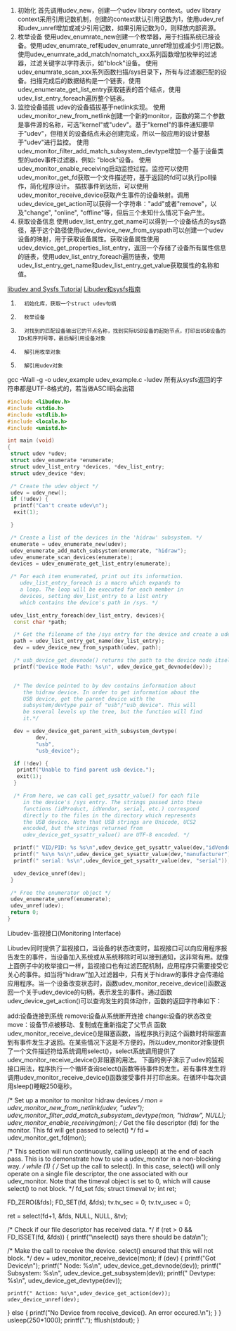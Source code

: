 1. 初始化 
    首先调用udev_new，创建一个udev library context。udev library context采用引用记数机制，创建的context默认引用记数为1，使用udev_ref和udev_unref增加或减少引用记数，如果引用记数为0，则释放内部资源。 
2. 枚举设备 
    使用udev_enumrate_new创建一个枚举器，用于扫描系统已接设备。使用udev_enumrate_ref和udev_enumrate_unref增加或减少引用记数。 
    使用udev_enumrate_add_match/nomatch_xxx系列函数增加枚举的过滤器，过滤关键字以字符表示，如"block"设备。 
    使用udev_enumrate_scan_xxx系列函数扫描/sys目录下，所有与过滤器匹配的设备。扫描完成后的数据结构是一个链表，使用udev_enumerate_get_list_entry获取链表的首个结点，使用udev_list_entry_foreach遍历整个链表。 
3. 监控设备插拔 udev的设备插拔基于netlink实现。 
    使用udev_monitor_new_from_netlink创建一个新的monitor，函数的第二个参数是事件源的名称，可选"kernel"或"udev"。基于"kernel"的事件通知要早于"udev"，但相关的设备结点未必创建完成，所以一般应用的设计要基于"udev"进行监控。 
    使用udev_monitor_filter_add_match_subsystem_devtype增加一个基于设备类型的udev事件过滤器，例如: "block"设备。 
    使用udev_monitor_enable_receiving启动监控过程。监控可以使用udev_monitor_get_fd获取一个文件描述符，基于返回的fd可以执行poll操作，简化程序设计。 
    插拔事件到达后，可以使用udev_monitor_receive_device获取产生事件的设备映射。调用udev_device_get_action可以获得一个字符串："add"或者"remove"，以及"change", "online", "offline"等，但后三个未知什么情况下会产生。
4. 获取设备信息
    使用udev_list_entry_get_name可以得到一个设备结点的sys路径，基于这个路径使用udev_device_new_from_syspath可以创建一个udev设备的映射，用于获取设备属性。获取设备属性使用udev_device_get_properties_list_entry，返回一个存储了设备所有属性信息的链表，使用udev_list_entry_foreach遍历链表，使用udev_list_entry_get_name和udev_list_entry_get_value获取属性的名称和值。
    

[libudev and Sysfs Tutorial](https://blog.csdn.net/fjb2080/article/details/7528894)
[Libudev和sysfs指南](https://blog.csdn.net/zhaoxiaoqiang10_/article/details/54924770)
1.       初始化库，获取一个struct udev句柄
2.       枚举设备
3.       对找到的匹配设备输出它的节点名称，找到实际USB设备的起始节点，打印出USB设备的IDs和序列号等，最后解引用设备对象
4.       解引用枚举对象
5.       解引用udev对象    
gcc -Wall -g -o udev_example udev_example.c -ludev
所有从sysfs返回的字符串都是UTF-8格式的，若当做ASCII码会出错
```cpp
#include <libudev.h>
#include <stdio.h>
#include <stdlib.h>
#include <locale.h>
#include <unistd.h>

int main (void)
{
 struct udev *udev;
 struct udev_enumerate *enumerate;
 struct udev_list_entry *devices, *dev_list_entry;
 struct udev_device *dev;

 /* Create the udev object */
 udev = udev_new();
 if (!udev) {
  printf("Can't create udev\n");
  exit(1);

 }

 /* Create a list of the devices in the 'hidraw' subsystem. */
 enumerate = udev_enumerate_new(udev);
 udev_enumerate_add_match_subsystem(enumerate, "hidraw");
 udev_enumerate_scan_devices(enumerate);
 devices = udev_enumerate_get_list_entry(enumerate);

 /* For each item enumerated, print out its information.
    udev_list_entry_foreach is a macro which expands to
    a loop. The loop will be executed for each member in
    devices, setting dev_list_entry to a list entry
    which contains the device's path in /sys. */

 udev_list_entry_foreach(dev_list_entry, devices){
  const char *path;

  /* Get the filename of the /sys entry for the device and create a udev_device object (dev) representing it */
  path = udev_list_entry_get_name(dev_list_entry);
  dev = udev_device_new_from_syspath(udev, path);

  /* usb_device_get_devnode() returns the path to the device node itself in /dev. */
  printf("Device Node Path: %s\n", udev_device_get_devnode(dev));


  /* The device pointed to by dev contains information about
     the hidraw device. In order to get information about the
     USB device, get the parent device with the
     subsystem/devtype pair of "usb"/"usb_device". This will
     be several levels up the tree, but the function will find
     it.*/

  dev = udev_device_get_parent_with_subsystem_devtype(
         dev,
         "usb",
         "usb_device");

  if (!dev) {
   printf("Unable to find parent usb device.");
   exit(1);
  }

  /* From here, we can call get_sysattr_value() for each file
     in the device's /sys entry. The strings passed into these
     functions (idProduct, idVendor, serial, etc.) correspond
     directly to the files in the directory which represents
     the USB device. Note that USB strings are Unicode, UCS2
     encoded, but the strings returned from
     udev_device_get_sysattr_value() are UTF-8 encoded. */

  printf(" VID/PID: %s %s\n",udev_device_get_sysattr_value(dev,"idVendor"),udev_device_get_sysattr_value(dev, "idProduct"));
  printf(" %s\n %s\n",udev_device_get_sysattr_value(dev,"manufacturer"),udev_device_get_sysattr_value(dev,"product"));
  printf(" serial: %s\n",udev_device_get_sysattr_value(dev, "serial"));

  udev_device_unref(dev);
 }

 /* Free the enumerator object */
 udev_enumerate_unref(enumerate);
 udev_unref(udev);
 return 0; 
}
```


Libudev-监视接口(Monitoring Interface)

Libudev同时提供了监视接口，当设备的状态改变时，监视接口可以向应用程序报告发生的事件，当设备加入系统或从系统移除时可以接到通知，这非常有用。就像上面例子中的枚举接口一样，监视接口也有过滤匹配机制，应用程序只需要接受它关心的事件。如当将“hidraw”加入过滤器中，只有关于hidraw的事件才会传递给应用程序。当一个设备改变状态时，函数udev_monitor_receive_device()函数返回一个关于udev_device的句柄，表示发生的事件。通过函数udev_device_get_action()可以查询发生的具体动作，函数的返回字符串如下：

add:设备连接到系统
remove:设备从系统断开连接
change:设备的状态改变
move：设备节点被移动、复制或在重新指定了父节点
函数udev_monitor_receive_device()是阻塞函数，当程序执行到这个函数时将阻塞直到有事件发生才返回。在某些情况下这是不方便的，所以udev_monitor对象提供了一个文件描述符给系统调用select()，select系统调用提供了udev_monitor_receive_device()非阻塞的用法。
下面的例子演示了udev的监视接口用法，程序执行一个循环查询select()函数等待事件的发生。若有事件发生将调用udev_monitor_receive_device()函数接受事件并打印出来。在循环中每次调用sleep()睡眠250毫秒。

/* Set up a monitor to monitor hidraw devices */
 mon = udev_monitor_new_from_netlink(udev, "udev");
 udev_monitor_filter_add_match_subsystem_devtype(mon, "hidraw", NULL);
 udev_monitor_enable_receiving(mon);
 /* Get the file descriptor (fd) for the monitor.
    This fd will get passed to select() */
 fd = udev_monitor_get_fd(mon);
 
 /* This section will run continuously, calling usleep() at
    the end of each pass. This is to demonstrate how to use
    a udev_monitor in a non-blocking way. */
 while (1) {
  /* Set up the call to select(). In this case, select() will
     only operate on a single file descriptor, the one
     associated with our udev_monitor. Note that the timeval
     object is set to 0, which will cause select() to not
     block. */
  fd_set fds;
  struct timeval tv;
  int ret;
  
  FD_ZERO(&fds);
  FD_SET(fd, &fds);
  tv.tv_sec = 0;
  tv.tv_usec = 0;
  
  ret = select(fd+1, &fds, NULL, NULL, &tv);
  
  /* Check if our file descriptor has received data. */
  if (ret > 0 && FD_ISSET(fd, &fds)) {
   printf("\nselect() says there should be data\n");
   
   /* Make the call to receive the device.
      select() ensured that this will not block. */
   dev = udev_monitor_receive_device(mon);
   if (dev) {
    printf("Got Device\n");
    printf(" Node: %s\n", udev_device_get_devnode(dev));
    printf(" Subsystem: %s\n", udev_device_get_subsystem(dev));
    printf(" Devtype: %s\n", udev_device_get_devtype(dev));

    printf(" Action: %s\n",udev_device_get_action(dev));
    udev_device_unref(dev);
   }
   else {
    printf("No Device from receive_device(). An error occured.\n");
   } 
  }
  usleep(250*1000);
  printf(".");
  fflush(stdout);
 }